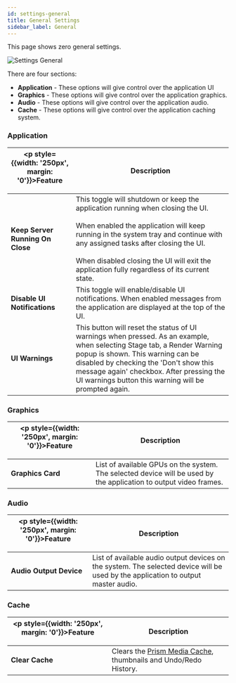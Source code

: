 ```yaml
---
id: settings-general
title: General Settings
sidebar_label: General
---
```


This page shows zero general settings.

![Settings General](/prismdocs/images/zero-settings-general.png)

There are four sections:
- **Application** - These options will give control over the application UI
- **Graphics** - These options will give control over the application graphics.
- **Audio** - These options will give control over the application audio.
- **Cache** - These options will give control over the application caching system.

### Application

| <p style={{width: '250px', margin: '0'}}>Feature</p> |  Description        |
|----------------------|------------|
| **Keep Server Running On Close** | This toggle will shutdown or keep the application running when closing the UI. <br/> <br/> When enabled the application will keep running in the system tray and continue with any assigned tasks after closing the UI. <br/> <br/> When disabled closing the UI will exit the application fully regardless of its current state.|
| **Disable UI Notifications** | This toggle will enable/disable UI notifications. When enabled messages from the application are displayed at the top of the UI.|
| **UI Warnings** | This button will reset the status of UI warnings when pressed. As an example, when selecting Stage tab, a Render Warning popup is shown. This warning can be disabled by checking the 'Don't show this message again' checkbox. After pressing the UI warnings button this warning will be prompted again.|

### Graphics

| <p style={{width: '250px', margin: '0'}}>Feature</p> |  Description        |
|----------------------|------------|
| **Graphics Card** | List of available GPUs on the system. The selected device will be used by the application to output video frames.|

### Audio

| <p style={{width: '250px', margin: '0'}}>Feature</p> |  Description        |
|----------------------|------------|
| **Audio Output Device** | List of available audio output devices on the system. The selected device will be used by the application to output master audio.|

### Cache

| <p style={{width: '250px', margin: '0'}}>Feature</p> |  Description        |
|----------------------|------------|
| **Clear Cache** |  Clears the [Prism Media Cache](../quick-start/media-management#prism-media-cache), thumbnails and Undo/Redo History.  |